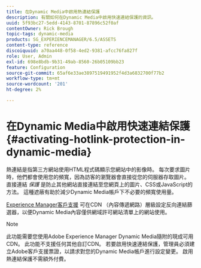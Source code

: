 ```yaml
---
title: 在Dynamic Media中啟用熱連結保護
description: 有關如何在Dynamic Media中啟用快速連結保護的資訊。
uuid: 5f93bc27-5edd-4143-8701-87896c52f0af
contentOwner: Rick Brough
topic-tags: dynamic-media
products: SG_EXPERIENCEMANAGER/6.5/ASSETS
content-type: reference
discoiquuid: a70aa448-0f58-4ed2-9381-afcc76fa827f
role: User, Admin
exl-id: 698e8bdb-9b31-49ab-8560-26b05109bb23
feature: Configuration
source-git-commit: 65af6e33ae3897519491952f4d3a6832700f77b2
workflow-type: tm+mt
source-wordcount: '201'
ht-degree: 2%

---
```


# 在Dynamic Media中啟用快速連結保護 {#activating-hotlink-protection-in-dynamic-media}

熱連結是指第三方網站使用HTML程式碼顯示您網站中的影像時。 每次要求圖片時，他們都會使用您的頻寬，因為訪客的瀏覽器會直接從您的伺服器存取圖片。 直接連結 *保護* 是防止其他網站直接連結至您網頁上的圖片、CSS或JavaScript的方法。 這種遮蔽有助於減少Dynamic Media帳戶下不必要的頻寬使用量。

[Experience Manager客戶支援](https://experienceleague.adobe.com/?support-solution=Experience+Manager#support) 可在CDN （內容傳遞網路）層級設定反向連結篩選器，以便Dynamic Media內容僅供網域許可網站清單上的網站使用。

>[!NOTE]
>
>此功能需要您使用Adobe Experience Manager Dynamic Media隨附的現成可用CDN。 此功能不支援任何其他自訂CDN。 若要啟用快速連結保護，管理員必須建立Adobe客戶支援票證，以請求對您的Dynamic Media帳戶進行設定變更。 啟用熱連結保護不需額外付費。
